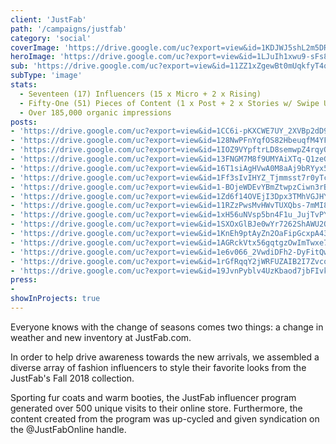 ```yaml
---
client: 'JustFab'
path: '/campaigns/justfab'
category: 'social'
coverImage: 'https://drive.google.com/uc?export=view&id=1KDJWJ5shL2m5DReiEyUe2tP2oq9E2Jji'
heroImage: 'https://drive.google.com/uc?export=view&id=1LJuIh1xwu9-sFs8T_XLqCeqODFaYDn5A'
sub: 'https://drive.google.com/uc?export=view&id=11ZZ1xZgewBt0mUqkfyT4qLfD2HScHD7l'
subType: 'image'
stats:
  - Seventeen (17) Influencers (15 x Micro + 2 x Rising)
  - Fifty-One (51) Pieces of Content (1 x Post + 2 x Stories w/ Swipe Up)
  - Over 185,000 organic impressions
posts:
- 'https://drive.google.com/uc?export=view&id=1CC6i-pKXCWE7UY_2XVBp2dD971-E2c-D' 
- 'https://drive.google.com/uc?export=view&id=128NwPFnYqfOS82HbeuqfM4YFTJzdmg6I'
- 'https://drive.google.com/uc?export=view&id=1IOZ9VYpftrLD8semwpZ4rqyQvMvnrFH3'
- 'https://drive.google.com/uc?export=view&id=13FNGM7M8f9UMYAiXTq-Q1zeG_YC8mYam'
- 'https://drive.google.com/uc?export=view&id=16T1siAgHVwA0M8aAj9bRYyx5Dih1P8W_' 
- 'https://drive.google.com/uc?export=view&id=1Ff3sIvIHYZ_Tjmmsst7r0yTchT0wXmmK'
- 'https://drive.google.com/uc?export=view&id=1-BOjeWDEvYBmZtwpzCiwn3rB-bwtS4s2'
- 'https://drive.google.com/uc?export=view&id=1Zd6f14OVEjI3Dpx3TMhVGJHYUfONjTEA'
- 'https://drive.google.com/uc?export=view&id=11RZzPwsMvHWvTUXQbs-7mMI8moNx9fXt' 
- 'https://drive.google.com/uc?export=view&id=1xH56uNVsp5bn4F1u_JujTvPYh5k5PStA'
- 'https://drive.google.com/uc?export=view&id=1SXOxGlBJe0wYr7262ShAWU2Qn1p3A4Og'
- 'https://drive.google.com/uc?export=view&id=1KnEh9ptAyZn2OaFipGcxpA439Q5IFagl'
- 'https://drive.google.com/uc?export=view&id=1AGRckVtx56gqtgzOwImTwxe70QRiXznw' 
- 'https://drive.google.com/uc?export=view&id=1e6v066_2VwdiDFh2-DyFitQwLahhnQ9v'
- 'https://drive.google.com/uc?export=view&id=1rGfRqqY2jWRFUZAIB2I7ZvcoiROXnGfA'
- 'https://drive.google.com/uc?export=view&id=19JvnPyblv4UzKbaod7jbFIvkMypPhUc7'
press:
- 
showInProjects: true
---
```

  
Everyone knows with the change of seasons comes two things: a change in weather and new inventory at JustFab.com.

In order to help drive awareness towards the new arrivals, we assembled a diverse array of fashion influencers to style their favorite looks from the JustFab's Fall 2018 collection.

Sporting fur coats and warm booties, the JustFab influencer program generated over 500 unique visits to their online store. Furthermore, the content created from the program was up-cycled and given syndication on the @JustFabOnline handle.